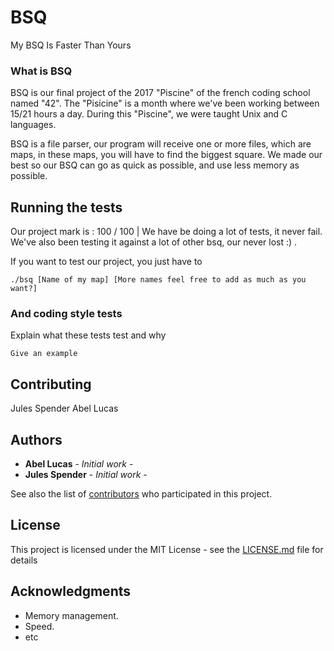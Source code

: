 # BSQ
My BSQ Is Faster Than Yours


### What is BSQ

BSQ is our final project of the 2017 "Piscine" of the french coding school named "42". The "Pisicine" is a month where we've been working between 15/21 hours a day. During this "Piscine", we were taught Unix and C languages.

BSQ is a file parser, our program will receive one or more files, which are maps, in these maps, you will have to find the biggest square. We made our best so our BSQ can go as quick as possible, and use less memory as possible.

## Running the tests

Our project mark is : 100 / 100 |
We have be doing a lot of tests, it never fail.
We've also been testing it against a lot of other bsq, our never lost :) .

If you want to test our project, you just have to

```
./bsq [Name of my map] [More names feel free to add as much as you want?]
```

### And coding style tests

Explain what these tests test and why

```
Give an example
```

## Contributing

Jules Spender
Abel Lucas

## Authors

* **Abel Lucas** - *Initial work* -
* **Jules Spender** - *Initial work* -

See also the list of [contributors](https://github.com/your/project/contributors) who participated in this project.

## License

This project is licensed under the MIT License - see the [LICENSE.md](LICENSE.md) file for details

## Acknowledgments

* Memory management.
* Speed.
* etc
